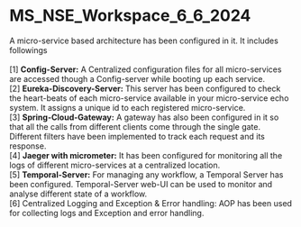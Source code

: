 # MS_NSE_Workspace_6_6_2024
A micro-service based architecture has been configured in it. It includes followings<br>
<br>[1] **Config-Server:** A Centralized configuration files for all micro-services are accessed though a Config-server while booting up each service.
<br>[2] **Eureka-Discovery-Server:** This server has been configured to check the heart-beats of each micro-service available in your micro-service echo system. It assigns a unique id to each registered micro-service.
<br>[3] **Spring-Cloud-Gateway:** A gateway has also been configured in it so that all the calls from different clients come through the single gate. Different filters have been implemented to track each request and its response.
<br>[4] **Jaeger with micrometer:** It has been configured for monitoring all the logs of different micro-services at a centralized location.
<br>[5] **Temporal-Server:** For managing any workflow, a Temporal Server has been configured. Temporal-Server web-UI can be used to monitor and analyse different state of a workflow.
<br>[6] Centralized Logging and Exception & Error handling: AOP has been used for collecting logs and Exception and error handling.
